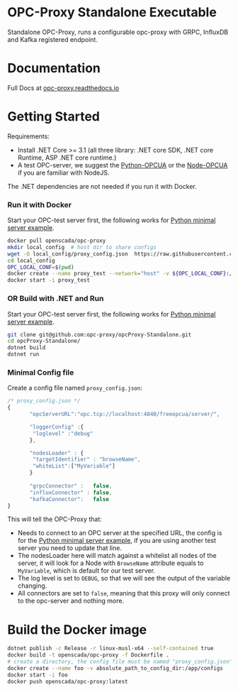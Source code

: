 # OPC-Proxy Standalone Executable

Standalone OPC-Proxy, runs a configurable opc-proxy with GRPC, InfluxDB and Kafka registered endpoint.


# Documentation

Full Docs at [opc-proxy.readthedocs.io](https://opc-proxy.readthedocs.io/en/latest/intro.html)


# Getting Started


Requirements:

- Install .NET Core >= 3.1 (all three library: .NET core SDK, .NET core Runtime, ASP .NET core runtime.)
- A test OPC-server, we suggest the [Python-OPCUA](https://github.com/FreeOpcUa/python-opcua/blob/master/examples/server-minimal.py) or the [Node-OPCUA](https://github.com/node-opcua/node-opcua-sampleserver) if you are familiar with NodeJS.

The .NET dependencies are not needed if you run it with Docker.


### Run it with Docker

Start your OPC-test server first, the following works for [Python minimal server example](https://github.com/FreeOpcUa/python-opcua/blob/master/examples/server-minimal.py).

``` bash
docker pull openscada/opc-proxy
mkdir local_config  # host dir to share configs
wget -O local_config/proxy_config.json  https://raw.githubusercontent.com/opc-proxy/opcProxy-Standalone/master/proxy_config.json
cd local_config
OPC_LOCAL_CONF=$(pwd)
docker create --name proxy_test --network="host" -v ${OPC_LOCAL_CONF}:/app/configs openscada/opc-proxy
docker start -i proxy_test
```


### OR Build with .NET and Run

Start your OPC-test server first, the following works for [Python minimal server example](https://github.com/FreeOpcUa/python-opcua/blob/master/examples/server-minimal.py).


```bash
git clone git@github.com:opc-proxy/opcProxy-Standalone.git
cd opcProxy-Standalone/
dotnet build
dotnet run
```


### Minimal Config file
Create a config file named ```proxy_config.json```:

``` js
/* proxy_config.json */
{
       "opcServerURL":"opc.tcp://localhost:4840/freeopcua/server/",

       "loggerConfig" :{
        "loglevel" :"debug"
       },

       "nodesLoader" : {
        "targetIdentifier" : "browseName",
        "whiteList":["MyVariable"]
       }
        
       "grpcConnector" :   false,
       "influxConnector" : false,
       "kafkaConnector":   false
}

```
This will tell the OPC-Proxy that:

- Needs to connect to an OPC server at the specified URL, the config is for the [Python minimal server example](https://github.com/FreeOpcUa/python-opcua/blob/master/examples/server-minimal.py), 
  if you are using another test server you need to update that line.
- The nodesLoader here will match against a whitelist all nodes of the server, it will look for a Node with ``BrowseName`` attribute
  equals to  ``MyVariable``, which is default for our test server.
- The log level is set to ``DEBUG``, so that we will see the output of the variable changing.
- All connectors are set to ``false``, meaning that this proxy will only connect to the opc-server and nothing more.

# Build the Docker image
```bash
dotnet publish -c Release -r linux-musl-x64 --self-contained true 
docker build -t openscada/opc-proxy -f Dockerfile .
# create a directory, the config file must be named "proxy_config.json" 
docker create --name foo -v absolute_path_to_config_dir:/app/configs  --network="host" openscada/opc-proxy 
docker start -i foo
docker push openscada/opc-proxy:latest
```
